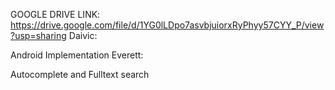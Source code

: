 GOOGLE DRIVE LINK: https://drive.google.com/file/d/1YG0lLDpo7asvbjuiorxRyPhyy57CYY_P/view?usp=sharing
Daivic:

Android Implementation
Everett:

Autocomplete and Fulltext search



